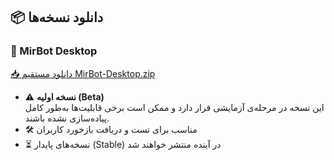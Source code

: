 ## 📦 دانلود نسخه‌ها

### 🔹 MirBot Desktop

[📥 دانلود مستقیم MirBot-Desktop.zip](https://github.com/amirhossinpython/MirBot-Desktop/releases/download/v0.1-beta/main.zip)

- ⚠️ **نسخه اولیه (Beta)**  
  این نسخه در مرحله‌ی آزمایشی قرار دارد و ممکن است برخی قابلیت‌ها به‌طور کامل پیاده‌سازی نشده باشند.
- 🛠️ مناسب برای تست و دریافت بازخورد کاربران  
- ⏳ نسخه‌های پایدار (Stable) در آینده منتشر خواهند شد
